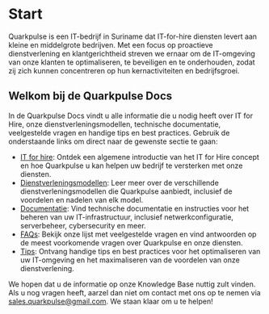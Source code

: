 # Start
Quarkpulse is een IT-bedrijf in Suriname dat IT-for-hire diensten levert aan kleine en middelgrote bedrijven. Met een focus op proactieve dienstverlening en klantgerichtheid streven we ernaar om de IT-omgeving van onze klanten te optimaliseren, te beveiligen en te onderhouden, zodat zij zich kunnen concentreren op hun kernactiviteiten en bedrijfsgroei.

## Welkom bij de Quarkpulse Docs

In de Quarkpulse Docs vindt u alle informatie die u nodig heeft over IT for Hire, onze dienstverleningsmodellen, technische documentatie, veelgestelde vragen en handige tips en best practices. Gebruik de onderstaande links om direct naar de gewenste sectie te gaan:

- [IT for hire](01-it-for-hire): Ontdek een algemene introductie van het IT for Hire concept en hoe Quarkpulse u kan helpen uw bedrijf te versterken met onze diensten.
- [Dienstverleningsmodellen](02-dienstverleningsmodellen): Leer meer over de verschillende dienstverleningsmodellen die Quarkpulse aanbiedt, inclusief de voordelen en nadelen van elk model.
- [Documentatie](03-documentatie): Vind technische documentatie en instructies voor het beheren van uw IT-infrastructuur, inclusief netwerkconfiguratie, serverbeheer, cybersecurity en meer.
- [FAQs](04-faqs): Bekijk onze lijst met veelgestelde vragen en vind antwoorden op de meest voorkomende vragen over Quarkpulse en onze diensten.
- [Tips](05-tips): Ontvang handige tips en best practices voor het optimaliseren van uw IT-omgeving en het maximaliseren van de voordelen van onze dienstverlening.

We hopen dat u de informatie op onze Knowledge Base nuttig zult vinden. Als u nog vragen heeft, aarzel dan niet om contact met ons op te nemen via sales.quarkpulse@gmail.com. We staan ​​klaar om u te helpen!
